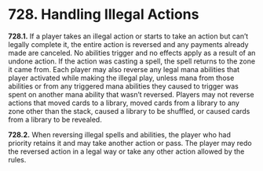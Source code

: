 # **728.** Handling Illegal Actions

**728.1.** If a player takes an illegal action or starts to take an action but can’t legally complete it, the entire action is reversed and any payments already made are canceled. No abilities trigger and no effects apply as a result of an undone action. If the action was casting a spell, the spell returns to the zone it came from. Each player may also reverse any legal mana abilities that player activated while making the illegal play, unless mana from those abilities or from any triggered mana abilities they caused to trigger was spent on another mana ability that wasn’t reversed. Players may not reverse actions that moved cards to a library, moved cards from a library to any zone other than the stack, caused a library to be shuffled, or caused cards from a library to be revealed.

**728.2.** When reversing illegal spells and abilities, the player who had priority retains it and may take another action or pass. The player may redo the reversed action in a legal way or take any other action allowed by the rules.
